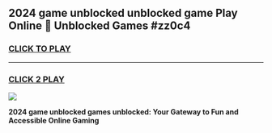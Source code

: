 
## 2024 game unblocked unblocked game Play Online 👋 Unblocked Games #zz0c4
<h3>
<a href="https://premium.freeplayer.one?title=2024_game_unblocked&ref=21F">CLICK TO PLAY</a></h3>
<hr>

<h3>
<a href="https://premium.freeplayer.one?title=2024_game_unblocked&ref=21F">CLICK 2 PLAY</a>
  
</h3>

<a href="https://premium.freeplayer.one?title=2024_game_unblocked&ref=21F/"><img src="https://clearcache.store/games.png"></a>


**2024 game unblocked games unblocked: Your Gateway to Fun and Accessible Online Gaming**
